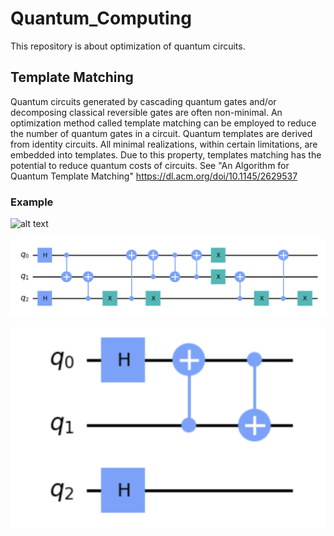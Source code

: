 # Quantum_Computing
This repository is about optimization of quantum circuits.

## Template Matching ##
Quantum circuits generated by cascading quantum gates and/or decomposing classical reversible gates are often non-minimal. An optimization method called template matching can be employed to reduce the number of quantum gates in a circuit. Quantum templates are derived from identity circuits. All minimal realizations, within certain limitations, are embedded into templates. Due to this property, templates matching has the potential to reduce quantum costs of circuits. See "An Algorithm for Quantum Template Matching" https://dl.acm.org/doi/10.1145/2629537

### Example ###

![alt text](https://github.com/mazder/Quantum_Computing/blob/master/Enigma.png?raw=true)

![alt text](https://github.com/mazder/Quantum_Computing/blob/master/OrgCirc.png?raw=true)

![alt text](https://github.com/mazder/Quantum_Computing/blob/master/OptzCirc.png?raw=true)

